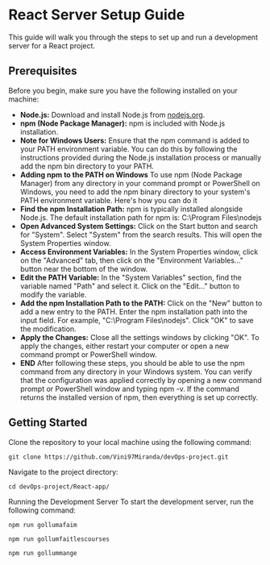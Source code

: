 

# React Server Setup Guide

This guide will walk you through the steps to set up and run a development server for a React project.

## Prerequisites

Before you begin, make sure you have the following installed on your machine:

- **Node.js:** Download and install Node.js from [nodejs.org](https://nodejs.org).
- **npm (Node Package Manager):** npm is included with Node.js installation.
- **Note for Windows Users:** 
    Ensure that the npm command is added to your PATH environment variable. You can do this by following the instructions provided during the Node.js installation process or manually add the npm bin directory to your PATH.
- **Adding npm to the PATH on Windows**
To use npm (Node Package Manager) from any directory in your command prompt or PowerShell on Windows, you need to add the npm binary directory to your system's PATH environment variable. Here's how you can do it
- **Find the npm Installation Path:**
npm is typically installed alongside Node.js. The default installation path for npm is: C:\Program Files\nodejs 
- **Open Advanced System Settings:**
Click on the Start button and search for "System".
Select "System" from the search results. This will open the System Properties window.
- **Access Environment Variables:**
In the System Properties window, click on the "Advanced" tab, then click on the "Environment Variables..." button near the bottom of the window.
- **Edit the PATH Variable:**
In the "System Variables" section, find the variable named "Path" and select it.
Click on the "Edit..." button to modify the variable.
- **Add the npm Installation Path to the PATH:**
Click on the "New" button to add a new entry to the PATH.
Enter the npm installation path into the input field. For example, "C:\Program Files\nodejs".
Click "OK" to save the modification.
- **Apply the Changes:**
Close all the settings windows by clicking "OK".
To apply the changes, either restart your computer or open a new command prompt or PowerShell window.
- **END**
After following these steps, you should be able to use the npm command from any directory in your Windows system. You can verify that the configuration was applied correctly by opening a new command prompt or PowerShell window and typing npm -v. If the command returns the installed version of npm, then everything is set up correctly.
 

## Getting Started

Clone the repository to your local machine using the following command:

```
git clone https://github.com/Vini97Miranda/devOps-project.git
```

Navigate to the project directory:

```
cd devOps-project/React-app/
```


Running the Development Server
To start the development server, run the following command:
```
npm run gollumafaim
```
```
npm run gollumfaitlescourses
```
```
npm run gollummange
```